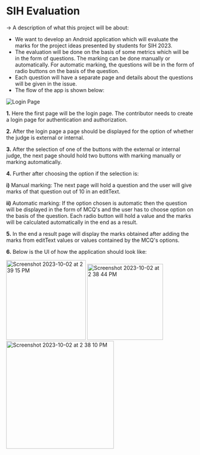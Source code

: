 
# SIH Evaluation

→ A description of what this project will be about:

* We want to develop an Android application which will evaluate the marks for the project ideas presented by students for SIH 2023. 
* The evaluation will be done on the basis of some metrics which will be in the form of questions. The marking can be done manually or automatically. For automatic marking, the questions will be in the form of radio buttons on the basis of the question. 
* Each question will have a separate page and details about the questions will be given in the issue. 
* The flow of the app is shown below: 

![Login Page](https://github.com/Google-Developer-Student-Club-CCOEW/Android-2023/assets/56436897/29b38ac7-6cef-4b88-8521-999f2d141779)

**1.** Here the first page will be the login page. The contributor needs to create a login page for authentication and authorization. 

**2.** After the login page a page should be displayed for the option of whether the judge is external or internal. 

**3.** After the selection of one of the buttons with the external or internal judge, the next page should hold two buttons with marking manually or marking automatically. 

**4.** Further after choosing the option if the selection is:

**i)** Manual marking: The next page will hold a question and the user will give marks of that question out of 10 in an editText.

**ii)** Automatic marking: If the option chosen is automatic then the question will be displayed in the form of MCQ's and the user has to choose option on the basis of the question. Each radio button will hold a value and the marks will be calculated automatically in the end as a result. 

**5.** In the end a result page will display the marks obtained after adding the marks from editText values or values contained by the MCQ's options. 

**6.** Below is the UI of how the application should look like:

<img width="213" alt="Screenshot 2023-10-02 at 2 39 15 PM" src="https://github.com/Google-Developer-Student-Club-CCOEW/Android-2023-GDSC-CUMMINS-X-GDSC-MMCOE/assets/56436897/bc4d75be-b009-4121-a21c-937bdc9a4015">

<img width="203" alt="Screenshot 2023-10-02 at 2 38 44 PM" src="https://github.com/Google-Developer-Student-Club-CCOEW/Android-2023-GDSC-CUMMINS-X-GDSC-MMCOE/assets/56436897/203d7376-0111-4972-94ed-12dd0ecdbaf8">


<img width="288" alt="Screenshot 2023-10-02 at 2 38 10 PM" src="https://github.com/Google-Developer-Student-Club-CCOEW/Android-2023-GDSC-CUMMINS-X-GDSC-MMCOE/assets/56436897/de2a7c74-dda9-4502-b0cf-540b38d9805e">






